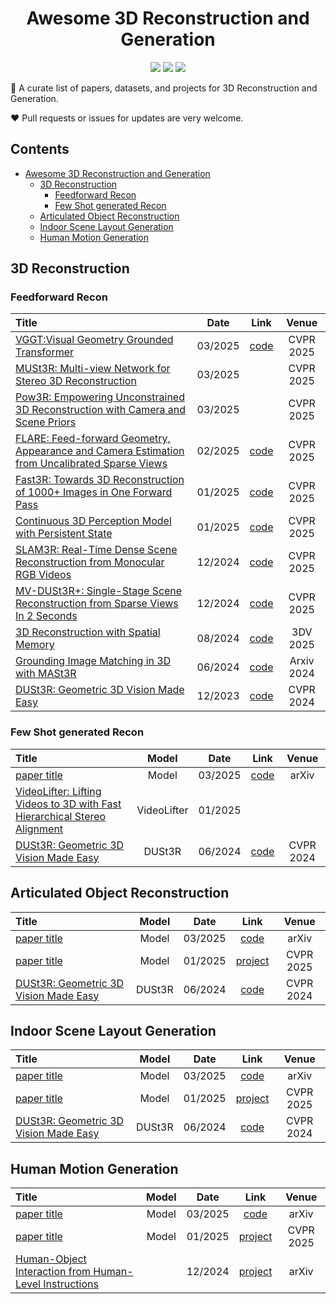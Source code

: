 <h1 align="center">Awesome 3D Reconstruction and Generation</h1>

<p align="center">
    <a href="" alt="">
        <img src="https://img.shields.io/github/commit-activity/m/polysummit/awesome-3d-reconstruction-and-generation?colorB=b74e45" /></a>
    <a href="" alt="">
        <img src="https://img.shields.io/github/last-commit/polysummit/awesome-3d-reconstruction-and-generation?colorB=54b345" /></a>
    <a href="" alt="">
        <img src="https://visitor-badge.laobi.icu/badge?page_id=polysummit.awesome-3d-reconstruction-and-generation?style=flat-square" /></a>
</p>

🌟 A curate list of papers, datasets, and projects for 3D Reconstruction and Generation.

:heart: Pull requests or issues for updates are very welcome.

## Contents
- [Awesome 3D Reconstruction and Generation](#awesome-3d-reconstruction-and-generation)
  - [3D Reconstruction](#reconstruction)
    - [Feedforward Recon](#reconstruction-class1)
    - [Few Shot generated Recon](#reconstruction-class2)
  - [Articulated Object Reconstruction](#articulate)
  - [Indoor Scene Layout Generation](#layout)
  - [Human Motion Generation](#human-motion)


## <span id="reconstruction">3D Reconstruction</span>

### <span id="reconstruction-class1">Feedforward Recon</span>
| Title                                                        | Date   |                             Link                             | Venue |
| :----------------------------------------------------------- | :-----: | :----------------------------------------------------------: | :---: |
| [VGGT:Visual Geometry Grounded Transformer](https://arxiv.org/pdf/2503.11651) |  03/2025 | [code](https://github.com/facebookresearch/vggt) | CVPR 2025 |
| [MUSt3R: Multi-view Network for Stereo 3D Reconstruction](https://www.arxiv.org/abs/2503.01661) |  03/2025 |  | CVPR 2025 |
| [Pow3R: Empowering Unconstrained 3D Reconstruction with Camera and Scene Priors](https://arxiv.org/abs/2503.17316) |  03/2025 |  | CVPR 2025 |
| [FLARE: Feed-forward Geometry, Appearance and Camera Estimation from Uncalibrated Sparse Views](https://arxiv.org/pdf/2502.12138) |  02/2025 | [code](https://github.com/ant-research/FLARE) | CVPR 2025 |
| [Fast3R: Towards 3D Reconstruction of 1000+ Images in One Forward Pass](https://arxiv.org/abs/2501.13928) |  01/2025 | [code](https://github.com/facebookresearch/fast3r) | CVPR 2025 |
| [Continuous 3D Perception Model with Persistent State](https://arxiv.org/pdf/2501.12387) |  01/2025 | [code](https://github.com/CUT3R/CUT3R) | CVPR 2025 |
| [SLAM3R: Real-Time Dense Scene Reconstruction from Monocular RGB Videos](https://arxiv.org/pdf/2412.09401) |  12/2024 | [code](https://github.com/PKU-VCL-3DV/SLAM3R) | CVPR 2025 |
| [MV-DUSt3R+: Single-Stage Scene Reconstruction from Sparse Views In 2 Seconds](https://arxiv.org/pdf/2412.06974) | 12/2024 | [code](https://github.com/facebookresearch/mvdust3r) | CVPR 2025 |
| [3D Reconstruction with Spatial Memory](https://arxiv.org/abs/2408.16061) | 08/2024 |  [code](https://github.com/HengyiWang/spann3r)  | 3DV 2025 |
| [Grounding Image Matching in 3D with MASt3R](https://arxiv.org/abs/2406.09756) | 06/2024 |  [code](https://github.com/naver/mast3r)  | Arxiv 2024 |
| [DUSt3R: Geometric 3D Vision Made Easy](https://arxiv.org/pdf/2312.14132) | 12/2023 |  [code](https://github.com/naver/dust3r)  | CVPR 2024 |


### <span id="reconstruction-class2">Few Shot generated Recon</span>
| Title                                                        | Model | Date   |                             Link                             | Venue |
| :----------------------------------------------------------- | :-----: | :-----: | :----------------------------------------------------------: | :---: |
| [paper title](link) | Model | 03/2025 |  [code](link)  | arXiv |
| [VideoLifter: Lifting Videos to 3D with Fast Hierarchical Stereo Alignment](https://arxiv.org/pdf/2501.01949) | VideoLifter | 01/2025 |  |  |
| [DUSt3R: Geometric 3D Vision Made Easy](https://arxiv.org/pdf/2312.14132) | DUSt3R | 06/2024 |  [code](https://github.com/naver/dust3r)  | CVPR 2024 |

## <span id="articulate">Articulated Object Reconstruction</span>
| Title                                                        | Model | Date   |                             Link                             | Venue |
| :----------------------------------------------------------- | :-----: | :-----: | :----------------------------------------------------------: | :---: |
| [paper title](link) | Model | 03/2025 |  [code](link)  | arXiv |
| [paper title](link) | Model | 01/2025 |  [project](link)  | CVPR 2025 |
| [DUSt3R: Geometric 3D Vision Made Easy](https://arxiv.org/pdf/2312.14132) | DUSt3R | 06/2024 |  [code](https://github.com/naver/dust3r)  | CVPR 2024 |

## <span id="layout">Indoor Scene Layout Generation</span>
| Title                                                        | Model | Date   |                             Link                             | Venue |
| :----------------------------------------------------------- | :-----: | :-----: | :----------------------------------------------------------: | :---: |
| [paper title](link) | Model | 03/2025 |  [code](link)  | arXiv |
| [paper title](link) | Model | 01/2025 |  [project](link)  | CVPR 2025 |
| [DUSt3R: Geometric 3D Vision Made Easy](https://arxiv.org/pdf/2312.14132) | DUSt3R | 06/2024 |  [code](https://github.com/naver/dust3r)  | CVPR 2024 |

## <span id="human-motion">Human Motion Generation</span>
| Title                                                        | Model | Date   |                             Link                             | Venue |
| :----------------------------------------------------------- | :-----: | :-----: | :----------------------------------------------------------: | :---: |
| [paper title](link) | Model | 03/2025 |  [code](link)  | arXiv |
| [paper title](link) | Model | 01/2025 |  [project](link)  | CVPR 2025 |
| [Human-Object Interaction from Human-Level Instructions](https://arxiv.org/pdf/2406.17840) |  | 12/2024 |  [project](https://hoifhli.github.io/)  | arXiv |
